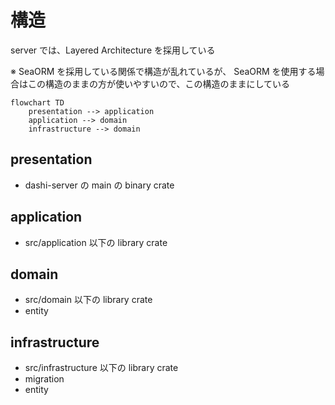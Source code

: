# 構造

server では、Layered Architecture を採用している

※ SeaORM を採用している関係で構造が乱れているが、 SeaORM を使用する場合はこの構造のままの方が使いやすいので、この構造のままにしている

```mermaid
flowchart TD
    presentation --> application
    application --> domain
    infrastructure --> domain
```

## presentation

- dashi-server の main の binary crate

## application

- src/application 以下の library crate

## domain

- src/domain 以下の library crate
- entity

## infrastructure

- src/infrastructure 以下の library crate
- migration
- entity
